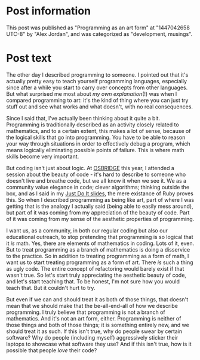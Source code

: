 # Post information

This post was published as "Programming as an art form" at "1447042658 UTC-8" by "Alex Jordan", and was categorized as "development, musings".

# Post text

The other day I described programming to someone. I pointed out that it's actually pretty easy to teach yourself programming languages, especially since after a while you start to carry over concepts from other languages. But what surprised me most about _my own explanation_(!) was when I compared programming to art: it's the kind of thing where you can just try stuff out and see what works and what doesn't, with no real consequences.

Since I said that, I've actually been thinking about it quite a bit. Programming is traditionally described as an activity closely related to mathematics, and to a certain extent, this makes a lot of sense, because of the logical skills that go into programming. You have to be able to reason your way through situations in order to effectively debug a program, which means logically eliminating possible points of failure. This is where math skills become very important.

But coding isn't just about logic. At [OSBRIDGE][1] this year, I attended a session about the beauty of code - it's hard to describe to someone who doesn't live and breathe code, but we all know it when we see it. We as a community value elegance in code; clever algorithms; thinking outside the box, and as I said in my [Just Do It slides][2], the mere existance of Ruby proves this. So when I described programming as being like art, part of where I was getting that is the analogy I actually said (being able to easily mess around), but part of it was coming from my appreciation of the beauty of code. Part of it was coming from my sense of the aesthetic properties of programming.

I want us, as a community, in both our regular coding but also our educational outreach, to stop pretending that programming is so logical that it _is_ math. Yes, there are elements of mathematics in coding. Lots of it, even. But to treat programming as a branch of mathematics is doing a disservice to the practice. So in addition to treating programming as a form of math, I want us to start treating programming as a form of art. There _is_ such a thing as ugly code. The entire concept of refactoring would barely exist if that wasn't true. So let's start truly appreciating the aesthetic beauty of code, and let's start teaching that. To be honest, I'm not sure how you would teach that. But it couldn't hurt to try.

But even if we can and should treat it as both of those things, that doesn't mean that we should make that the be-all-end-all of how we describe programming. I truly believe that programming is not a branch of mathematics. And it's not an art form, either. Programming is neither of those things and both of those things; it is something entirely new, and we should treat it as such. If this isn't true, why do people swear by certain software? Why do people (including myself) aggressively sticker their laptops to showcase what software they use? And if this isn't true, how is it possible that people _love_ their code?

 [1]: http://opensourcebridge.org/
 [2]: https://strugee.net/presentation-just-do-it/#19
